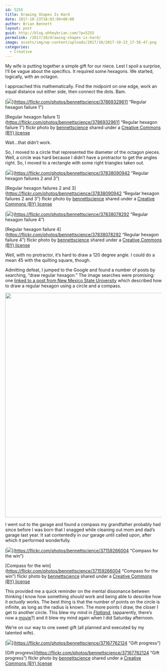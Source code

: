 ```yaml
---
id: 5255
title: Drawing Shapes Is Hard
date: 2017-10-23T18:03:09+00:00
author: Brian Bennett
layout: post
guid: http://blog.ohheybrian.com/?p=5255
permalink: /2017/10/drawing-shapes-is-hard/
image: assets/img/wp-content/uploads/2017/10/2017-10-23_17-56-47.png
categories:
  - Creative
---
```

My wife is putting together a simple gift for our niece. Lest I spoil a surprise, I&#8217;ll be vague about the specifics. It required some hexagons. We started, logically, with an octagon.

I approached this mathematically. Find the midpoint on one edge, work an equal distance out either side, then connect the dots. Bam.

[![](https://farm5.static.flickr.com/4487/37869329611_8f8fda334a_z.jpg)](https://flickr.com/photos/bennettscience/37869329611 &#8220;Regular hexagon failure 1&#8221;)

[Regular hexagon failure 1](https://flickr.com/photos/bennettscience/37869329611 &#8220;Regular hexagon failure 1&#8221;) flickr photo by [bennettscience](https://flickr.com/people/bennettscience) shared under a [Creative Commons (BY) license](https://creativecommons.org/licenses/by/2.0/)

Wait&#8230;that didn&#8217;t work.

So, I moved to a circle that represented the diameter of the octagon pieces. Well, a circle was hard because I didn&#8217;t have a protractor to get the angles right. So, I moved to a rectangle with some right triangles taken out.

[![](https://farm5.static.flickr.com/4510/37838090942_dd251ff461_z.jpg)](https://flickr.com/photos/bennettscience/37838090942 &#8220;Regular hexagon failures 2 and 3&#8221;)

[Regular hexagon failures 2 and 3](https://flickr.com/photos/bennettscience/37838090942 &#8220;Regular hexagon failures 2 and 3&#8221;) flickr photo by [bennettscience](https://flickr.com/people/bennettscience) shared under a [Creative Commons (BY) license](https://creativecommons.org/licenses/by/2.0/)

[![](https://farm5.static.flickr.com/4509/37838078292_1e992270fb_z.jpg)](https://flickr.com/photos/bennettscience/37838078292 &#8220;Regular hexagon failure 4&#8221;)

[Regular hexagon failure 4](https://flickr.com/photos/bennettscience/37838078292 &#8220;Regular hexagon failure 4&#8221;) flickr photo by [bennettscience](https://flickr.com/people/bennettscience) shared under a [Creative Commons (BY) license](https://creativecommons.org/licenses/by/2.0/)

Well, with no protractor, it&#8217;s hard to draw a 120 degree angle. I could do a mean 45 with the quilting square, though.

Admitting defeat, I jumped to the Google and found a number of posts by searching, &#8220;draw regular hexagon.&#8221; The image searches were promising: one [linked to a post from New Mexico State University](http://sierra.nmsu.edu/morandi/CourseMaterials/RulerAndCompass.html) which described how to draw a regular hexagon using a circle and a compass.

[<img src="https://blog.ohheybrian.com/wp-content/uploads/2017/10/2017-10-23_17-56-47.png" alt="" width="1295" height="719" class="aligncenter size-full wp-image-5256" srcset="https://blog.ohheybrian.com/wp-content/uploads/2017/10/2017-10-23_17-56-47.png 1295w, https://blog.ohheybrian.com/wp-content/uploads/2017/10/2017-10-23_17-56-47-250x139.png 250w, https://blog.ohheybrian.com/wp-content/uploads/2017/10/2017-10-23_17-56-47-1000x555.png 1000w" sizes="(max-width: 1295px) 100vw, 1295px" />](https://blog.ohheybrian.com/wp-content/uploads/2017/10/2017-10-23_17-56-47.png)

I went out to the garage and found a compass my grandfather probably had since before I was born that I snagged while cleaning out mom and dad&#8217;s garage last year. It sat contentedly in _our_ garage until called upon, after which it performed wonderfully.

[![](https://farm5.static.flickr.com/4479/37159266004_3f7fbd4f04_z.jpg)](https://flickr.com/photos/bennettscience/37159266004 &#8220;Compass for the win&#8221;)

[Compass for the win](https://flickr.com/photos/bennettscience/37159266004 &#8220;Compass for the win&#8221;) flickr photo by [bennettscience](https://flickr.com/people/bennettscience) shared under a [Creative Commons (BY) license](https://creativecommons.org/licenses/by/2.0/)

This provided me a quick reminder on the mental dissonance between thinking I know how something _should_ work and being able to describe how it _actually_ works. The best thing is that the number of points on the circle is infinite, as long as the radius is known. The more points I draw, the closer I get to another circle. This blew my mind in _[Flatland](https://en.wikipedia.org/wiki/Flatland)_, (apparently, there&#8217;s now a [movie](http://www.flatlandthemovie.com/)?) and it blew my mind again when I did Saturday afternoon.

We&#8217;re on our way to one sweet gift (all planned and executed by my talented wife).

[![](https://farm5.static.flickr.com/4500/37167762124_beb0c28796_z.jpg)](https://flickr.com/photos/bennettscience/37167762124 &#8220;Gift progress&#8221;)

[Gift progress](https://flickr.com/photos/bennettscience/37167762124 &#8220;Gift progress&#8221;) flickr photo by [bennettscience](https://flickr.com/people/bennettscience) shared under a [Creative Commons (BY) license](https://creativecommons.org/licenses/by/2.0/)

